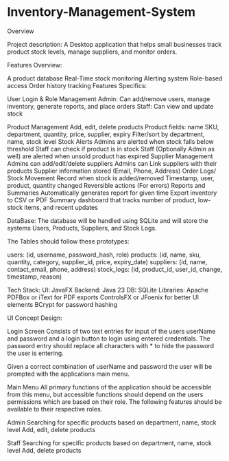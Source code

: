# Inventory-Management-System
Overview

Project description:
A Desktop application that helps small businesses track product stock levels, manage suppliers, and monitor orders. 

Features Overview:

A product database
Real-Time stock monitoring
Alerting system
Role-based access
Order history tracking
Features Specifics:

User Login & Role Management
Admin: Can add/remove users, manage inventory, generate reports, and place orders
Staff: Can view and update stock

Product Management
Add, edit, delete products
Product fields: name SKU, department, quantity, price, supplier, expiry
Filter/sort by department, name, stock level
Stock Alerts
Admins are alerted when stock falls below threshold
Staff can check if product is in stock
Staff (Optionally Admin as well) are alerted when unsold product has expired
Supplier Management
Admins can add/edit/delete suppliers
Admins can Link suppliers with their products
Supplier information stored (Email, Phone, Address)
Order Logs/ Stock Movement
Record when stock is added/removed
Timestamp, user, product, quantity changed
Reversible actions (For errors)
Reports and Summaries
Automatically generates report for given time
Export inventory to CSV or PDF
Summary dashboard that tracks number of product, low-stock items, and recent updates

DataBase:
The database will be handled using SQLite and will store the systems Users, Products, Suppliers, and Stock Logs. 

The Tables should follow these prototypes:

users: (id, username, password_hash, role)
products: (id, name, sku, quantity, category, supplier_id, price, expiry_date)
suppliers: (id, name, contact_email, phone, address)
stock_logs: (id, product_id, user_id, change, timestamp, reason)

Tech Stack: 
UI: JavaFX
Backend: Java 23
DB: SQLite
Libraries:
Apache PDFBox or iText for PDF exports
ControlsFX or JFoenix for better UI elements
BCrypt for password hashing

UI Concept Design:

Login Screen 
Consists of two text entries for input of the users userName and password and a login button 
to login using entered credentials. The password entry should replace all characters with * to
hide the password the user is entering.

Given a correct combination of userName and password the user will be prompted with the applications main menu.

Main Menu
All primary functions of the application should be accessible from this menu, but accessible functions should 
depend on the users permissions which are based on their role. The following features should be available to their 
respective roles.

Admin
Searching for specific products based on department, name, stock level
Add, edit, delete products



Staff
Searching for specific products based on department, name, stock level
Add, delete products

